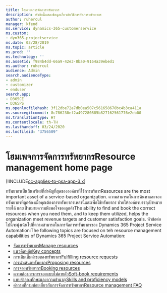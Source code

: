 ```yaml
---
title: โฮมเพจการจัดการทรัพยากร
description: หัวข้อนี้แสดงข้อมูลเกี่ยวกับวิธีการจัดการทรัพยากร
author: ruhercul
manager: kfend
ms.service: dynamics-365-customerservice
ms.custom:
- dyn365-projectservice
ms.date: 03/28/2019
ms.topic: article
ms.prod: ''
ms.technology: ''
ms.assetid: f984b4dd-66a9-42e3-8ba0-9164a39ebed1
ms.author: ruhercul
audience: Admin
search.audienceType:
- admin
- customizer
- enduser
search.app:
- D365CE
- D365PS
ms.openlocfilehash: 3f12dbe72a7db0ea507c561658670bc4b3ca411a
ms.sourcegitcommit: 8c786230ef2a497280885b827162561776e2eb00
ms.translationtype: HT
ms.contentlocale: th-TH
ms.lasthandoff: 03/24/2020
ms.locfileid: "3756509"
---
```

# <a name="resource-management-home-page"></a><span data-ttu-id="c6be8-103">โฮมเพจการจัดการทรัพยากร</span><span class="sxs-lookup"><span data-stu-id="c6be8-103">Resource management home page</span></span>

[!INCLUDE[cc-applies-to-psa-app-3.x](../includes/cc-applies-to-psa-app-3x.md)]

<span data-ttu-id="c6be8-104">ทรัพยากรเป็นสินทรัพย์ที่สำคัญที่สุดขององค์กรที่ใช้การบริการ</span><span class="sxs-lookup"><span data-stu-id="c6be8-104">Resources are the most important asset of a service-based organization.</span></span> <span data-ttu-id="c6be8-105">ความสามารถในการค้นหาและจองทรัพยากรที่ถูกต้องเมื่อคุณต้องการทรัพยากรเหล่านี้และเพื่อใช้ทรัพยากร ช่วยให้องค์กรบรรลุเป้าหมายรายได้ และเป้าหมายความพึงพอใจของลูกค้า</span><span class="sxs-lookup"><span data-stu-id="c6be8-105">The ability to find and book the correct resources when you need them, and to keep them utilized, helps the organization meet revenue targets and customer satisfaction goals.</span></span> <span data-ttu-id="c6be8-106">หัวข้อต่อไปนี้จะมุ่งเน้นไปที่ความสามารถในการจัดการทรัพยากรของ Dynamics 365 Project Service Automation:</span><span class="sxs-lookup"><span data-stu-id="c6be8-106">The following topics are focused on teh resource management capabilities of Dynamics 365 Project Service Automation:</span></span>

- [<span data-ttu-id="c6be8-107">จัดการทรัพยากร</span><span class="sxs-lookup"><span data-stu-id="c6be8-107">Manage resources</span></span>](manage-resources.md)
- [<span data-ttu-id="c6be8-108">แนวคิดหลัก</span><span class="sxs-lookup"><span data-stu-id="c6be8-108">Key concepts</span></span>](reports-key-concepts.md)
- [<span data-ttu-id="c6be8-109">การเติมเต็มคำขอของทรัพยากร</span><span class="sxs-lookup"><span data-stu-id="c6be8-109">Fulfilling resource requests</span></span>](resource-management-fulfill-requests.md)
- [<span data-ttu-id="c6be8-110">การนำเสนอทรัพยากร</span><span class="sxs-lookup"><span data-stu-id="c6be8-110">Proposing resources</span></span>](resource-management-propose-resources.md)
- [<span data-ttu-id="c6be8-111">การจองทรัพยากร</span><span class="sxs-lookup"><span data-stu-id="c6be8-111">Booking resources</span></span>](resource-management-book-resources-scheduleboard.md)
- [<span data-ttu-id="c6be8-112">ความต้องการการจองแบบไม่ตายตัว</span><span class="sxs-lookup"><span data-stu-id="c6be8-112">Soft-book requirements</span></span>](resource-management-softbook-requirements.md)
- [<span data-ttu-id="c6be8-113">แบบจำลองทักษะและความชำนาญ</span><span class="sxs-lookup"><span data-stu-id="c6be8-113">Skills and proficiency models</span></span>](resource-management-skills-proficiency.md)
- [<span data-ttu-id="c6be8-114">คำถามที่ถามบ่อยเกี่ยวกับการจัดการทรัพยากร</span><span class="sxs-lookup"><span data-stu-id="c6be8-114">Resource management FAQ</span></span>](resource-management-faq.md)
